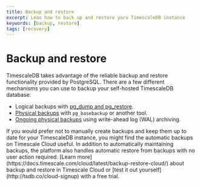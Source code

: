 ```yaml
---
title: Backup and restore
excerpt: Lean how to back up and restore yoru TimescaleDB instance
keywords: [backup, restore]
tags: [recovery]
---
```


# Backup and restore

TimescaleDB takes advantage of the reliable backup and restore functionality
provided by PostgreSQL. There are a few different mechanisms you can use to
backup your self-hosted TimescaleDB database:

- Logical backups with [pg_dump and pg_restore][logical-backups].
- [Physical backups][physical-backups] with `pg_basebackup` or another tool.
- [Ongoing physical backups][ongoing-physical-backups] using write-ahead log
  (WAL) archiving.

<highlight type="cloud" header="Forget about manually creating and maintaining backups">
If you would prefer not to manually create backups and keep them up to date for your TimescaleDB instance, 
you might find the automatic backups on Timescale Cloud useful. In addition to automatically maintaining backups, 
the platform also handles automatic restore from backups with no user action required. 
[Learn more](https://docs.timescale.com/cloud/latest/backup-restore-cloud/) about backup 
and restore in Timescale Cloud or [test it out yourself](http://tsdb.co/cloud-signup) with a free trial.

</highlight>

[logical-backups]: /timescaledb/:currentVersion:/how-to-guides/backup-and-restore/pg-dump-and-restore/
[ongoing-physical-backups]: /timescaledb/:currentVersion:/how-to-guides/backup-and-restore/docker-and-wale/
[physical-backups]: /timescaledb/:currentVersion:/how-to-guides/backup-and-restore/physical/
